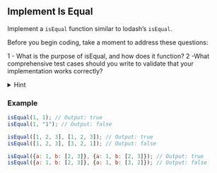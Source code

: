 ## Implement Is Equal

Implement a `isEqual` function similar to lodash’s `isEqual`.

Before you begin coding, take a moment to address these questions:

1 - What is the purpose of isEqual, and how does it function?
2 -What comprehensive test cases should you write to validate that your implementation works correctly?

<details>
  <summary>Hint</summary>
  <strong>Lodash’s documentation:</strong> <small>isEqual</small> performs a deep comparison between two values to determine if they are equivalent.
  <br/>
  <br/>
  The function should compare primitive values, arrays, and objects (including nested ones) for equality. It should return true if the two inputs are deeply equal, and false otherwise. Assume that input values are JSON-serializable (e.g., no handling for functions, circular references, or special objects like Map or Set).
</details>

### Example

```javascript
isEqual(1, 1); // Output: true
isEqual(1, "1"); // Output: false

isEqual([1, 2, 3], [1, 2, 3]); // Output: true
isEqual([1, 2, 3], [3, 2, 1]); // Output: false

isEqual({a: 1, b: [2, 3]}, {a: 1, b: [2, 3]}); // Output: true
isEqual({a: 1, b: [2, 3]}, {a: 1, b: [3, 2]}); // Output: false
```
